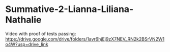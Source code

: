 # Summative-2-Lianna-Liliana-Nathalie
Video with proof of tests passing:
https://drive.google.com/drive/folders/1avr6hjEj9zX7NEV_RN2k2BSrVN2W1o4W?usp=drive_link
